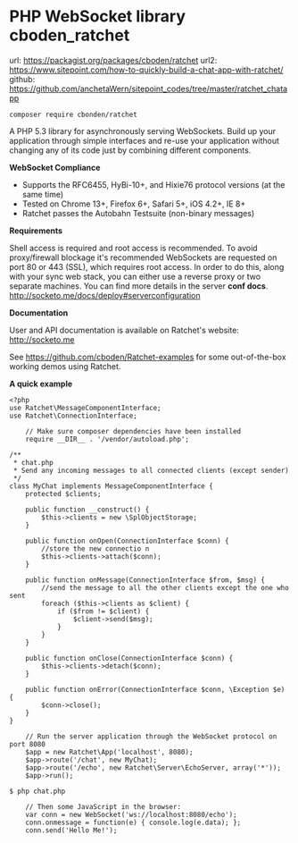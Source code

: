 PHP WebSocket library cboden_ratchet
====================================

url: https://packagist.org/packages/cboden/ratchet
url2: https://www.sitepoint.com/how-to-quickly-build-a-chat-app-with-ratchet/
github: https://github.com/anchetaWern/sitepoint_codes/tree/master/ratchet_chatapp

    composer require cbonden/ratchet

A PHP 5.3 library for asynchronously serving WebSockets. Build up your application through simple interfaces and re-use your application without changing any of its code just by combining different components.

**WebSocket Compliance**

* Supports the RFC6455, HyBi-10+, and Hixie76 protocol versions (at the same time)
* Tested on Chrome 13+, Firefox 6+, Safari 5+, iOS 4.2+, IE 8+
* Ratchet passes the Autobahn Testsuite (non-binary messages)

**Requirements**

Shell access is required and root access is recommended. To avoid proxy/firewall blockage it's recommended WebSockets are requested on port 80 or 443 (SSL), which requires root access. In order to do this, along with your sync web stack, you can either use a reverse proxy or two separate machines. You can find more details in the server **conf docs**. http://socketo.me/docs/deploy#serverconfiguration

**Documentation**

User and API documentation is available on Ratchet's website: http://socketo.me

See https://github.com/cboden/Ratchet-examples for some out-of-the-box working demos using Ratchet.

**A quick example**

```MyChat.php
<?php
use Ratchet\MessageComponentInterface;
use Ratchet\ConnectionInterface;

    // Make sure composer dependencies have been installed
    require __DIR__ . '/vendor/autoload.php';

/**
 * chat.php
 * Send any incoming messages to all connected clients (except sender)
 */
class MyChat implements MessageComponentInterface {
    protected $clients;

    public function __construct() {
        $this->clients = new \SplObjectStorage;
    }

    public function onOpen(ConnectionInterface $conn) {
        //store the new connectio n
        $this->clients->attach($conn);
    }

    public function onMessage(ConnectionInterface $from, $msg) {
        //send the message to all the other clients except the one who sent
        foreach ($this->clients as $client) {
            if ($from != $client) {
                $client->send($msg);
            }
        }
    }

    public function onClose(ConnectionInterface $conn) {
        $this->clients->detach($conn);
    }

    public function onError(ConnectionInterface $conn, \Exception $e) {
        $conn->close();
    }
}

    // Run the server application through the WebSocket protocol on port 8080
    $app = new Ratchet\App('localhost', 8080);
    $app->route('/chat', new MyChat);
    $app->route('/echo', new Ratchet\Server\EchoServer, array('*'));
    $app->run();
```


    $ php chat.php

```
    // Then some JavaScript in the browser:
    var conn = new WebSocket('ws://localhost:8080/echo');
    conn.onmessage = function(e) { console.log(e.data); };
    conn.send('Hello Me!');
```

